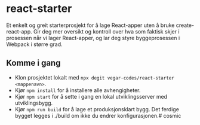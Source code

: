 # react-starter

Et enkelt og greit starterprosjekt for å lage React-apper uten å bruke create-react-app. Gir deg mer oversikt og kontroll over hva som faktisk skjer i prosessen når vi lager React-apper, og lar deg styre byggeprosessen i Webpack i større grad.

## Komme i gang
+ Klon prosjektet lokalt med `npx degit vegar-codes/react-starter <mappenavn>`.
+ Kjør `npm install` for å installere alle avhengigheter.
+ Kjør `npm start` for å sette i gang en lokal utviklingsserver med utviklingsbygg.
+ Kjør `npm run build` for å lage et produksjonsklart bygg. Det ferdige bygget legges i ./build om ikke du endrer konfigurasjonen.# cosmic
